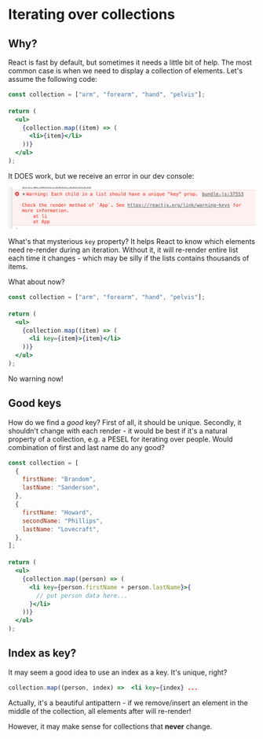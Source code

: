 # Iterating over collections

## Why?

React is fast by default, but sometimes it needs a little bit of help. The most common case is when we need to display a collection of elements. Let's assume the following code:

```jsx
const collection = ["arm", "forearm", "hand", "pelvis"];

return (
  <ul>
    {collection.map((item) => (
      <li>{item}</li>
    ))}
  </ul>
);
```

It DOES work, but we receive an error in our dev console:

![](./brzydko.png)

What's that mysterious `key` property? It helps React to know which elements need re-render during an iteration. Without it, it will re-render entire list each time it changes - which may be silly if the lists contains thousands of items.

What about now?

```jsx
const collection = ["arm", "forearm", "hand", "pelvis"];

return (
  <ul>
    {collection.map((item) => (
      <li key={item}>{item}</li>
    ))}
  </ul>
);
```

No warning now!

## Good keys

How do we find a _good_ key? First of all, it should be unique. Secondly, it shouldn't change with each render - it would be best if it's a natural property of a collection, e.g. a PESEL for iterating over people. Would combination of first and last name do any good?

```jsx
const collection = [
  {
    firstName: "Brandom",
    lastName: "Sanderson",
  },
  {
    firstName: "Howard",
    secondName: "Phillips",
    lastName: "Lovecraft",
  },
];

return (
  <ul>
    {collection.map((person) => (
      <li key={person.firstName + person.lastName}>{
        // put person data here...
      }</li>
    ))}
  </ul>
);
```

## Index as key?

It may seem a good idea to use an index as a key. It's unique, right?

```jsx
collection.map((person, index) =>  <li key={index} ...
```

Actually, it's a beautiful antipattern - if we remove/insert an element in the middle of the collection, all elements after will re-render!

However, it may make sense for collections that **never** change.
